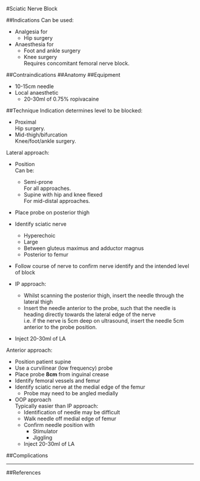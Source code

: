 #Sciatic Nerve Block

##Indications
Can be used:
* Analgesia for
	* Hip surgery
* Anaesthesia for
	* Foot and ankle surgery
	* Knee surgery  
	Requires concomitant femoral nerve block.

##Contraindications
##Anatomy
##Equipment
* 10-15cm needle
* Local anaesthetic
	* 20-30ml of 0.75% ropivacaine

##Technique
Indication determines level to be blocked:
* Proximal  
Hip surgery.
* Mid-thigh/bifurcation  
Knee/foot/ankle surgery.


Lateral approach:
* Position  
Can be:
	* Semi-prone  
	For all approaches.
	* Supine with hip and knee flexed  
	For mid-distal approaches.


* Place probe on posterior thigh
* Identify sciatic nerve
	* Hyperechoic
	* Large
	* Between gluteus maximus and adductor magnus
	* Posterior to femur
* Follow course of nerve to confirm nerve identify and the intended level of block
* IP approach:
	* Whilst scanning the posterior thigh, insert the needle through the lateral thigh  
	* Insert the needle anterior to the probe, such that the needle is heading directly towards the lateral edge of the nerve  
	i.e. if the nerve is 5cm deep on ultrasound, insert the needle 5cm anterior to the probe position.
* Inject 20-30ml of LA


Anterior approach:
* Position patient supine
* Use a curvilinear (low frequency) probe
* Place probe **8cm** from inguinal crease
* Identify femoral vessels and femur
* Identify sciatic nerve at the medial edge of the femur
	* Probe may need to be angled medially
* OOP approach  
Typically easier than IP approach:
	* Identification of needle may be difficult
	* Walk needle off medial edge of femur
	* Confirm needle position with
		* Stimulator
		* Jiggling
	* Inject 20-30ml of LA

	
##Complications

---
##References
